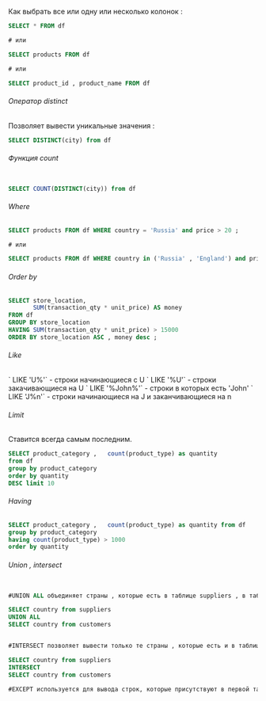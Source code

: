 
Как выбрать все или одну или несколько колонок : 

```SQL
SELECT * FROM df

# или 

SELECT products FROM df

# или 

SELECT product_id , product_name FROM df
```


<h6>Оператор distinct </h6>
Позволяет вывести уникальные значения : 

```sql
SELECT DISTINCT(city) from df
```



<h6>Функция count </h6>

```SQL 

SELECT COUNT(DISTINCT(city)) from df
```


<h6>Where</h6>

```SQL 
SELECT products FROM df WHERE country = 'Russia' and price > 20 ; 

# или 

SELECT products FROM df WHERE country in ('Russia' , 'England') and price > 20 ; 
```


<h6>Order by</h6>

```SQL
SELECT store_location, 
       SUM(transaction_qty * unit_price) AS money 
FROM df 
GROUP BY store_location 
HAVING SUM(transaction_qty * unit_price) > 15000 
ORDER BY store_location ASC , money desc ;

```


<h6>Like</h6>
` LIKE 'U%'`  - строки начинающиеся с U 
` LIKE '%U'`  - строки закачивающиеся на U 
` LIKE '%John%'`  - строки в которых есть  'John'
` LIKE 'J%n'`  - строки начинающиеся на J и заканчивающиеся на n


<h6>Limit</h6>
Ставится всегда самым последним.

```SQL
SELECT product_category ,   count(product_type) as quantity 
from df 
group by product_category 
order by quantity 
DESC limit 10
```


<h6>Having</h6>

```SQL
SELECT product_category ,   count(product_type) as quantity from df 
group by product_category 
having count(product_type) > 1000
order by quantity 
```


<h6>Union , intersect </h6>

```SQL

#UNION ALL объединяет страны , которые есть в таблице suppliers , в таблице customers. То есть все страны из первой и все страны из второй. 

SELECT country from suppliers
UNION ALL
SELECT country from customers


#INTERSECT позволяет вывести только те страны , которые есть и в таблице suppliers и в таблице customers. То есть идет пересечение : 

SELECT country from suppliers
INTERSECT 
SELECT country from customers

#EXCEPT используется для вывода строк, которые присутствуют в первой таблице, но отсутствуют во второй.




```

